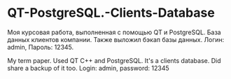 # QT-PostgreSQL.-Clients-Database

Моя курсовая работа, выполненная с помощью QT и PostgreSQL. База данных клиентов компании. Также выложил бэкап базы данных. Логин: admin, Пароль: 12345.

My term paper. Used QT C++ and PostgreSQL. It's a clients database. Did share a backup of it too. Login: admin, password: 12345
